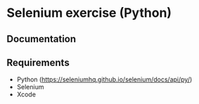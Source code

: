 Selenium exercise (Python)
========

## Documentation

## Requirements

* Python (https://seleniumhq.github.io/selenium/docs/api/py/)
* Selenium
* Xcode

